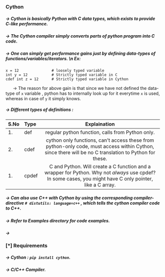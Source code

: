 ### Cython

##### -> Cython is basically Python with C data types, which exists to provide C-like performance.
##### -> The Cython compiler simply converts parts of python program into C code.
##### -> One can simply get performance gains just by defining data-types of functions/variables/iterators. \n Ex:
```
x = 12               # loosely typed variable 
int y = 12           # Strictly typed variable in C
cdef int z = 12      # Strictly typed variable in Cython
```
&nbsp;&nbsp;&nbsp; &nbsp;&nbsp;-> The reason for above gain is that since we have not defined the data-type of `x` variable , python has to internally look up for it everytime `x` is used, whereas in case of `y` it simply knows.

##### -> Different types of definitions : 

|S.No| Type    | Explaination                                                                                                                                               |
|----|:--------|:----------------------------------------------------------------------------------------------------------------------------------------------------------:|
|1.  | def     | regular python function, calls from Python only.                                                                                                           |
|2.  | cdef    | cython only functions, can't access these from python-only code, must access within Cython, since there will be no C translation to Python for these.      |
|1.  | cpdef   | C and Python. Will create a C function and a wrapper for Python. Why not *always* use cpdef? In some cases, you might have C only pointer, like a C array. |


##### -> Can also use C++ with Cython by using the corresponding compiler-directive `# distutils: language=c++` , which tells the cython compiler code to C++.
##### -> Refer to Examples directory for code examples.
##### -> 

### [\*] Requirements
##### -> Cython : `pip install cython`.
##### -> C/C++ Compiler.
